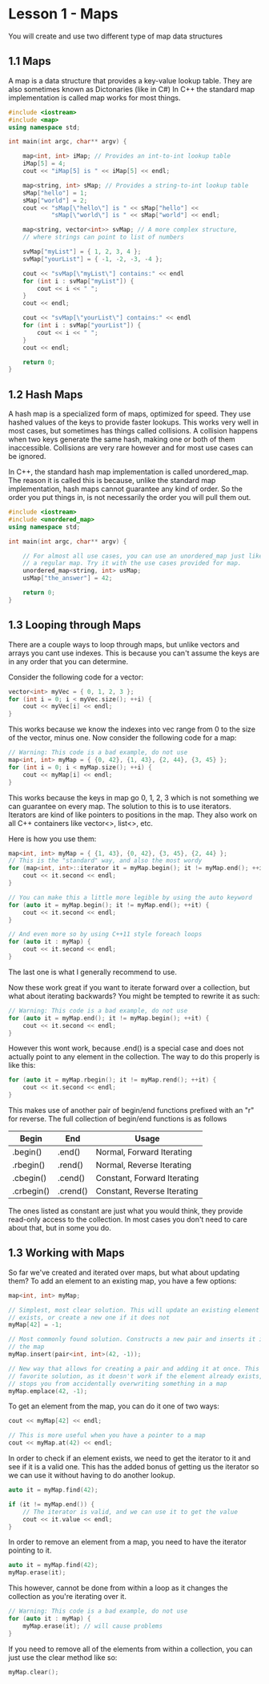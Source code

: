 # Lesson 1 - Maps

You will create and use two different type of map data structures

## 1.1 Maps

A map is a data structure that provides a key-value lookup table. They are
also sometimes known as Dictonaries (like in C#) In C++ the standard map
implementation is called map works for most things.

```cpp
#include <iostream>
#include <map>
using namespace std;

int main(int argc, char** argv) {

    map<int, int> iMap; // Provides an int-to-int lookup table
    iMap[5] = 4;
    cout << "iMap[5] is " << iMap[5] << endl;

    map<string, int> sMap; // Provides a string-to-int lookup table
    sMap["hello"] = 1;
    sMap["world"] = 2;
    cout << "sMap[\"hello\"] is " << sMap["hello"] <<
            "sMap[\"world\"] is " << sMap["world"] << endl;

    map<string, vector<int>> svMap; // A more complex structure,
    // where strings can point to list of numbers

    svMap["myList"] = { 1, 2, 3, 4 };
    svMap["yourList"] = { -1, -2, -3, -4 };

    cout << "svMap[\"myList\"] contains:" << endl
    for (int i : svMap["myList"]) {
        cout << i << " ";
    }
    cout << endl;

    cout << "svMap[\"yourList\"] contains:" << endl
    for (int i : svMap["yourList"]) {
        cout << i << " ";
    }
    cout << endl;

    return 0;
}
```

## 1.2 Hash Maps

A hash map is a specialized form of maps, optimized for speed. They use
hashed values of the keys to provide faster lookups. This works very
well in most cases, but sometimes has things called collisions. A
collision happens when two keys generate the same hash, making one or
both of them inaccessible. Collisions are very rare however and for most
use cases can be ignored.

In C++, the standard hash map implementation is called unordered_map. The
reason it is called this is because, unlike the standard map implementation,
hash maps cannot guarantee any kind of order. So the order you put things
in, is not necessarily the order you will pull them out.

```cpp
#include <iostream>
#include <unordered_map>
using namespace std;

int main(int argc, char** argv) {

    // For almost all use cases, you can use an unordered_map just like
    // a regular map. Try it with the use cases provided for map.
    unordered_map<string, int> usMap;
    usMap["the_answer"] = 42;

    return 0;
}
```

## 1.3 Looping through Maps

There are a couple ways to loop through maps, but unlike vectors and arrays
you cant use indexes. This is because you can't assume the keys are in any
order that you can determine.

Consider the following code for a vector:

```cpp
vector<int> myVec = { 0, 1, 2, 3 };
for (int i = 0; i < myVec.size(); ++i) {
    cout << myVec[i] << endl;
}
```

This works because we know the indexes into vec range from 0 to the size of
the vector, minus one. Now consider the following code for a map:

```cpp
// Warning: This code is a bad example, do not use
map<int, int> myMap = { {0, 42}, {1, 43}, {2, 44}, {3, 45} };
for (int i = 0; i < myMap.size(); ++i) {
    cout << myMap[i] << endl;
}
```

This works because the keys in map go 0, 1, 2, 3 which is not something we
can guarantee on every map. The solution to this is to use iterators.
Iterators are kind of like pointers to positions in the map. They also work
on all C++ containers like vector<>, list<>, etc.

Here is how you use them:

```cpp
map<int, int> myMap = { {1, 43}, {0, 42}, {3, 45}, {2, 44} };
// This is the "standard" way, and also the most wordy
for (map<int, int>::iterator it = myMap.begin(); it != myMap.end(); ++it) {
    cout << it.second << endl;
}

// You can make this a little more legible by using the auto keyword
for (auto it = myMap.begin(); it != myMap.end(); ++it) {
    cout << it.second << endl;
}

// And even more so by using C++11 style foreach loops
for (auto it : myMap) {
    cout << it.second << endl;
}
```

The last one is what I generally recommend to use.

Now these work great if you want to iterate forward over a collection, but
what about iterating backwards? You might be tempted to rewrite it as such:

```cpp
// Warning: This code is a bad example, do not use
for (auto it = myMap.end(); it != myMap.begin(); ++it) {
    cout << it.second << endl;
}
```

However this wont work, because .end() is a special case and does not actually
point to any element in the collection. The way to do this properly is like this:

```cpp
for (auto it = myMap.rbegin(); it != myMap.rend(); ++it) {
    cout << it.second << endl;
}
```

This makes use of another pair of begin/end functions prefixed with an "r" for
reverse. The full collection of begin/end functions is as follows

| Begin      | End      | Usage                       |
|------------|----------|-----------------------------|
| .begin()   | .end()   | Normal, Forward Iterating   |
| .rbegin()  | .rend()  | Normal, Reverse Iterating   |
| .cbegin()  | .cend()  | Constant, Forward Iterating |
| .crbegin() | .crend() | Constant, Reverse Iterating |

The ones listed as constant are just what you would think, they provide read-only
access to the collection. In most cases you don't need to care about that, but
in some you do.

## 1.3 Working with Maps

So far we've created and iterated over maps, but what about updating them? To add
an element to an existing map, you have a few options:

```cpp
map<int, int> myMap;

// Simplest, most clear solution. This will update an existing element if it
// exists, or create a new one if it does not
myMap[42] = -1;

// Most commonly found solution. Constructs a new pair and inserts it into
// the map
myMap.insert(pair<int, int>(42, -1));

// New way that allows for creating a pair and adding it at once. This is my
// favorite solution, as it doesn't work if the element already exists, which
// stops you from accidentally overwriting something in a map
myMap.emplace(42, -1);
```

To get an element from the map, you can do it one of two ways:

```cpp
cout << myMap[42] << endl;

// This is more useful when you have a pointer to a map
cout << myMap.at(42) << endl;
```

In order to check if an element exists, we need to get the iterator to it and
see if it is a valid one. This has the added bonus of getting us the iterator
so we can use it without having to do another lookup.

```cpp
auto it = myMap.find(42);

if (it != myMap.end()) {
    // The iterator is valid, and we can use it to get the value
    cout << it.value << endl;
}
```

In order to remove an element from a map, you need to have the iterator pointing
to it.

```cpp
auto it = myMap.find(42);
myMap.erase(it);
```

This however, cannot be done from within a loop as it changes the collection as
you're iterating over it.

```cpp
// Warning: This code is a bad example, do not use
for (auto it : myMap) {
    myMap.erase(it); // will cause problems
}
```

If you need to remove all of the elements from within a collection, you can just
use the clear method like so:

```cpp
myMap.clear();
```

